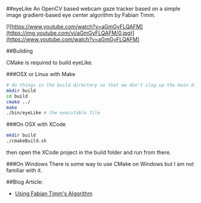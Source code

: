 ##eyeLike
An OpenCV based webcam gaze tracker based on a simple image gradient-based eye center algorithm by Fabian Timm.

[![https://www.youtube.com/watch?v=aGmGyFLQAFM](https://img.youtube.com/vi/aGmGyFLQAFM/0.jpg)](https://www.youtube.com/watch?v=aGmGyFLQAFM)

##Building

CMake is required to build eyeLike.

###OSX or Linux with Make
```bash
# do things in the build directory so that we don't clog up the main directory
mkdir build
cd build
cmake ../
make
./bin/eyeLike # the executable file
```

###On OSX with XCode
```bash
mkdir build
./cmakeBuild.sh
```
then open the XCode project in the build folder and run from there.

###On Windows
There is some way to use CMake on Windows but I am not familiar with it.

##Blog Article:
- [Using Fabian Timm's Algorithm](http://thume.ca/projects/2012/11/04/simple-accurate-eye-center-tracking-in-opencv/)
